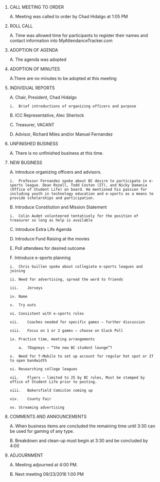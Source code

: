 1.	CALL MEETING TO ORDER

	A.	Meeting was called to order by Chad Hidalgo at 1:05 PM
	
2.	ROLL CALL 

	A.	Time was allowed time for participants to register their names and contact information into MyAttendanceTracker.com
	
3.	ADOPTION OF AGENDA 

	A.	The agenda was adopted
	
4.	ADOPTION OF MINUTES 

	A.There are no minutes to be adopted at this meeting

5.	INDIVIDUAL REPORTS 

	A.	Chair, President, Chad Hidalgo

		i.	Brief introductions of organizing officers and purpose

	B.	ICC Representative, Alec Sherlock

	C.	Treasurer, VACANT

	D.	Advisor, Richard Miles and/or Manuel Fernandez

6.	UNFINISHED BUSINESS 

	A.	There is no unfinished business at this time.

7.	NEW BUSINESS 

	A.	Introduce organizing officers and advisors.
	
		i.	Professor Fernandez spoke about BC desire to participate in e-sports league. Dean Rozell, Todd Coston (IT), and Nicky Damania (Office of Student Life) on board. He mentioned his passion for including youth in technology education and e-sports as a means to provide scholarships and participation.
	
	B.	Introduce Constitution and Mission Statement
		
		i.	Colin Audet volunteered tentatively for the position of treasurer so long as help is available
	
	C.	Introduce Extra Life Agenda
	
	D.	Introduce Fund Raising at the movies
	
	E.	Poll attendees for desired outcome
	
	F.	Introduce e-sports planning
	
		i.	Chris Guillen spoke about collegiate e-sports leagues and joining
		
		ii.	Need for advertising, spread the word to friends
		
		iii.	Jerseys
		
		iv.	Name
		
		v.	Try outs 
		
		vi.	Consistent with e-sports rules
		
		vii.	Coaches needed for specific games – further discussion 
		
		viii.	Focus on 1 or 2 games – choose on Slack Poll
		
		ix.	Practice time, meeting arrangements
			
			a.	?Dagneys – “the new BC student lounge”?
		
		x.	Need for T-Mobile to set up account for regular hot spot or IT to open bandwidth
		
		xi.	Researching college leagues 
		
		xii.	Flyers – limited to 25 by BC rules, Must be stamped by office of Student Life prior to posting.
		
		xiii.	Bakersfield ComicCon coming up
		
		xiv.	County Fair 
		
		xv.	Streaming advertising
		
8.	COMMENTS AND ANNOUNCEMENTS 

	A. When business items are concluded the remaining time until 3:30 can be used for gaming of any type. 
	
	B. Breakdown and clean-up must begin at 3:30 and be concluded by 4:00

9. 	ADJOURNMENT 

	A.	Meeting adjourned at 4:00 PM. 

	B. Next meeting 09/23/2016 1:00 PM


